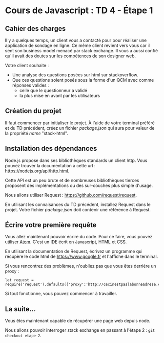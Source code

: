 # Cours de Javascript : TD 4 - Étape 1

## Cahier des charges

Il y a quelques temps, un client vous a contacté pour pour réaliser une application de sondage en ligne. Ce même client revient vers vous car il sent son business model menacé par stack exchange. Il vous a aussi confié qu'il avait des doutes sur les compétences de son designer web.

Votre client souhaite :

* Une analyse des questions posées sur html sur stackoverflow.
* Que ces questions soient posés sous la forme d'un QCM avec comme réponses valides :
  * celle que le questionneur a validé
  * la plus mise en avant par les utilisateurs

## Création du projet

Il faut commencer par initialiser le projet. À l'aide de votre terminal préféré et du TD précédent, créez un fichier *package.json* qui aura pour valeur de la propriété *name* "stack-html".

## Installation des dépendances

Node.js propose dans ses bibliothèques standards un client http. Vous pouvez trouver la documentation à cette url : https://nodejs.org/api/http.html.

Cette API est un peu brute et de nombreuses bibliothèques tierces proposent des implémentations ou des sur-couches plus simple d'usage.

Nous allons utiliser Request : https://github.com/request/request.

En utilisant les connaisances du TD précédent, installez Request dans le projet. Votre fichier *package.json* doit contenir une référence à Request.

## Écrire votre première requête

Vous allez maintenant pouvoir écrire du code. Pour ce faire, vous pouvez utiliser [Atom](https://atom.io/). C'est un IDE écrit en Javascript, HTML et CSS.

En utilisant la documentation de Request, écrivez un programme qui récupère le code html de https://www.google.fr et l'affiche dans le terminal.

Si vous rencontrez des problèmes, n'oubliez pas que vous êtes derrière un proxy :

    let request = require('request').defaults({'proxy':'http://cecinestpaslabonneadrese.com'})

Si tout fonctionne, vous pouvez commencer à travailler.

## La suite...

Vous êtes maintenant capable de récupérer une page web depuis node.

Nous allons pouvoir interroger stack exchange en passant à l'étape 2 : `git checkout etape-2`.
